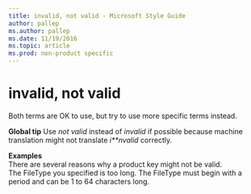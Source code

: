 ```yaml
---
title: invalid, not valid - Microsoft Style Guide
author: pallep
ms.author: pallep
ms.date: 11/19/2016
ms.topic: article
ms.prod: non-product specific
---
```


# invalid, not valid

Both terms are OK to use, but try to use more specific terms instead. 

**Global tip** Use *not valid* instead of *invalid* if possible because machine translation might not translate *i**nvalid* correctly.

**Examples**  
There are several reasons why a product key might not be valid.  
The FileType you specified is too long. The FileType must begin with a period and can be 1 to 64 characters long.
